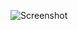 ![Screenshot](C:\Users\ursan\IdeaProjects\hellogit-s25-a-a\src\main\resources\il\ac\haifa\cs\sweng\HelloGit\Screenshot.jpg)